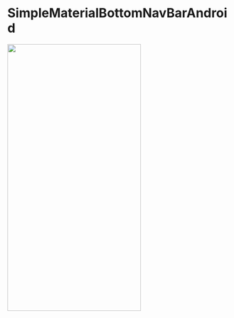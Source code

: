 # SimpleMaterialBottomNavBarAndroid

<img src="https://user-images.githubusercontent.com/87483405/130595941-41027d1b-ad6e-45d0-a919-fce663c0793c.jpg" width="300" height="600">

